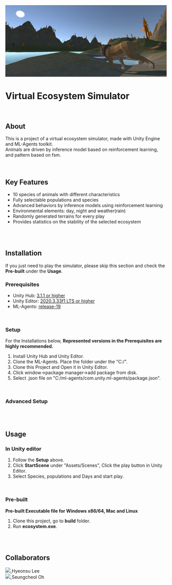 ![Alt text](Assets/Images/introduction.png)
# Virtual Ecosystem Simulator
<br>

## About
This is a project of a virtual ecosystem simulator, made with Unity Engine and ML-Agents toolkit.<br>
Animals are driven by inference model based on reinforcement learning, and pattern based on fsm.<br>
<br>
<br>
## Key Features
- 10 species of animals with different characteristics
- Fully selectable populations and species
- Advanced behaviors by inference models using reinforcement learning
- Environmental elements: day, night and weather(rain)
- Randomly generated terrains for every play
- Provides statistics on the stability of the selected ecosystem
<br>
<br>

## Installation
If you just need to play the simulator, please skip this section and check the **Pre-built** under the **Usage**.
<br>
### Prerequisites

- Unity Hub: [3.1.1 or higher](https://unity3d.com/get-unity/download)
- Unity Editor: [2020.3.33f1 LTS or higher](https://unity3d.com/unity/qa/lts-releases?version=2020.3)
- ML-Agents: [release-19](https://github.com/Unity-Technologies/ml-agents/tree/release_19_branch)
<br>

### Setup

For the Installations below, **Represented versions in the Prerequisites are highly recommended.**

1. Install Unity Hub and Unity Editor.
2. Clone the ML-Agents. Place the folder under the "C:/".
3. Clone this Project and Open it in Unity Editor.
4. Click window->package manager->add package from disk.
5. Select .json file on "C:/ml-agents/com.unity.ml-agents/package.json".
<br>

### Advanced Setup
<br>
<br>

## Usage
### In Unity editor
1. Follow the **Setup** above.
2. Click **StartScene** under "Assets/Scenes", Click the play button in Unity Editor. 
3. Select Species, populations and Days and start play.

<br>

### Pre-built
**Pre-built Executable file for Windows x86/64, Mac and Linux**
1. Clone this project, go to **build** folder.
2. Run **ecosystem.exe**.
<br>
<br>

## Collaborators


<a href="https://github.com/hyunsu11">
  <img src="https://img.shields.io/badge/-000000?style=flat&logo=GitHub&logoColor=white"/>
  </a>Hyeonsu Lee
<br>

<a href="https://github.com/secul5972">
  <img src="https://img.shields.io/badge/-000000?style=flat&logo=GitHub&logoColor=white"/>
</a>Seungcheol Oh

